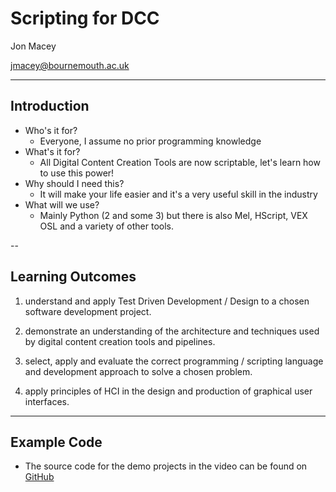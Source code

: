 # Scripting for DCC 
Jon Macey

jmacey@bournemouth.ac.uk

---

## Introduction

- Who's it for?
  - Everyone, I assume no prior programming knowledge
- What's it for?
  - All Digital Content Creation Tools are now scriptable, let's learn how to use this power!
- Why should I need this?
  - It will make your life easier and it's a very useful skill in the industry
- What will we use?
  - Mainly Python (2 and some 3) but there is also Mel, HScript, VEX OSL and a variety of other tools.

--

## Learning Outcomes

1. understand and apply Test Driven Development / Design to a chosen software development project. 

2. demonstrate an understanding of the architecture and techniques used by digital content creation tools and pipelines. 

3. select, apply and evaluate the correct programming / scripting language and development approach to solve a chosen problem. 

4. apply principles of HCI in the design and production of graphical user interfaces. 

---

## Example Code

- The source code for the demo projects in the video can be found on [GitHub](https://github.com/NCCA/ScriptingForDCC)

